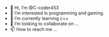 - 👋 Hi, I’m @C-coder453
- 👀 I’m interested in programming and gaming.
- 🌱 I’m currently learning c++
- 💞️ I’m looking to collaborate on ...
- 📫 How to reach me ...

<!---
C-coder453/C-coder453 is a ✨ special ✨ repository because its `README.md` (this file) appears on your GitHub profile.
You can click the Preview link to take a look at your changes.
--->
